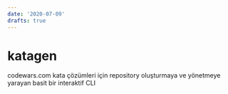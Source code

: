 ```yaml
---
date: '2020-07-09'
drafts: true
---
```


# katagen

codewars.com kata çözümleri için repository oluşturmaya ve yönetmeye yarayan basit bir interaktif CLI

